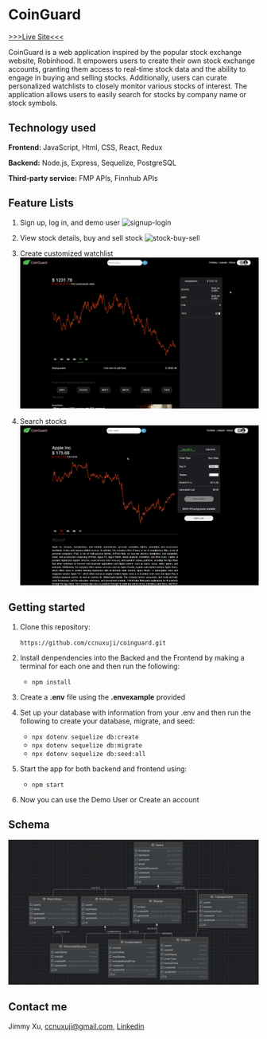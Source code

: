 # CoinGuard
[>>>Live Site<<<](https://coinguard.onrender.com)

CoinGuard is a web application inspired by the popular stock exchange website, Robinhood. It empowers users to create their own stock exchange accounts, granting them access to real-time stock data and the ability to engage in buying and selling stocks. Additionally, users can curate personalized watchlists to closely monitor various stocks of interest. The application allows users to easily search for stocks by company name or stock symbols.

## Technology used
**Frontend:** JavaScript, Html, CSS, React, Redux

**Backend:** Node.js, Express, Sequelize, PostgreSQL

**Third-party service:** FMP APIs, Finnhub APIs

## Feature Lists

1. Sign up, log in, and demo user 
![signup-login](./images/signup-login.gif)

2. View stock details, buy and sell stock
![stock-buy-sell](./images/stock-buy-sell.gif)

3. Create customized watchlist
![add-to-watchlist](./images/add-to-watchlist.gif)

4. Search stocks
![search-stock](./images/search-stock.gif)

## Getting started
1. Clone this repository:

   `
   https://github.com/ccnuxuji/coinguard.git
   `
2. Install denpendencies into the Backed and the Frontend by making a terminal for each one and then run the following:

   * `npm install`

3. Create a **.env** file using the **.envexample** provided 

4. Set up your database with information from your .env and then run the following to create your database, migrate, and seed: 
 
   * `npx dotenv sequelize db:create`
   * `npx dotenv sequelize db:migrate` 
   * `npx dotenv sequelize db:seed:all`

5. Start the app for both backend and frontend using:

   * `npm start`

6. Now you can use the Demo User or Create an account

## Schema
![db-schema](./images/coinguard-schema.png)

## Contact me

Jimmy Xu, ccnuxuji@gmail.com, [Linkedin](https://www.linkedin.com/in/ccnuxuji/)